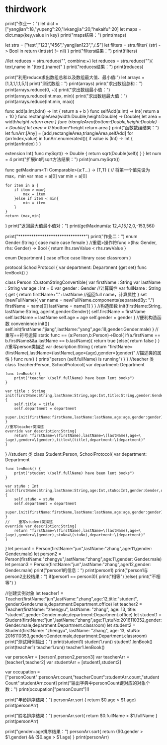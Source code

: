 # thirdwork
print("作业一：")
let dict = ["yangjian":18,"yupeng":20,"lvkangjia":20,"hekaifu":20]
let maps = dict.map{key,value in key}
print("maps结果：")
print(maps)

let strs = ["test","123","456","yangjian123",",/.$"]
let filters = strs.filter{
    (str) -> Bool in
    return (Int(str) != nil)
}
print("filters结果：")
print(filters)

//let reduces = strs.reduce("", combine:+)
let reduces = strs.reduce(""){
    text,name in "\(text),\(name)"
}
print("reduces结果：")
print(reduces)

print("利用reduce求出数组总和以及数组最大值、最小值:")
let arrays = [1,3,1,1,1,5,1]
print("测试数组：")
print(arrays)
print("求出数组总和：")
print(arrays.reduce(0, +))
print("求出数组最小值：")
print(arrays.reduce(Int.max, min))
print("求出数组最大值：")
print(arrays.reduce(Int.min, max))


func add(a:Int,b:Int) -> Int {
    return a + b
}
func selfAdd(a:Int) -> Int{
    return a + 10
}
func rectangleArea(width:Double,height:Double) -> Double{
    let area = width*height
    return area
}
func triangleArea(bottom:Double,height:Double) -> Double{
    let area = 0.5*bottom*height
    return area
}
print("函数数组结果：")
let funArr:[Any] = [add,rectangleArea,triangleArea,selfAdd]
for (arrIndex,value) in funArr.enumerated(){
    if value is (Int) -> Int {
        print(arrIndex)
    }
}

extension Int{
    func mySqrt() -> Double {
        return sqrt(Double(self))
    }
}
let num = 4
print("扩展int的sqrt方法结果：")
print(num.mySqrt())


func getMaxinum<T: Comparable>(a:T...) -> (T,T) {
//    将第一个值先设为max，min
    var max = a[0]
    var min = a[0]
    
    for item in a {
        if item > max{
            max = item
        }else if item < min{
            min = item
        }
    }
    return (max,min)
}
print("返回最大值最小值对：")
print(getMaxinum(a: 12,4,15,12,0,-153,56))

print("*******************************")
print("作业二：")
enum Gender:String {
    case male
    case female
}
//重载>操作符func >(lhs: Gender, rhs: Gender) -> Bool {
    return lhs.rawValue < rhs.rawValue
}

enum Department {
    case office
    case library
    case classroom
}

protocol SchoolProtocol {
    var department: Department {get set}
    func lenBook()
}

class Person :CustomStringConvertible{
    var firstName : String
    var lastName : String
    var age : Int = 0
    var gender : Gender
    //计算属性
    var fullName : String {
        get {
            return firstName+"."+lastName //返回full name，计算属性
        }
        set (newFullName){
            var name = newFullName.components(separatedBy: ".")
            firstName = name[0]
            lastName = name[1]
        }
    }
    //构造函数
    init(firstName:String, lastName:String, age:Int,gender:Gender){
        self.firstName = firstName
        self.lastName = lastName
        self.age = age
        self.gender = gender
    }
    //便利构造函数
    convenience init(){
        self.init(firstName:"jiang",lastName:"yang",age:18,gender:Gender.male)
    }
    //重写==符号运算
    static func == (a:Person,b:Person)->Bool{
        if(a.firstName == b.firstName&&a.lastName == b.lastName){
            return true
        }else{
            return false
        }
    }
    //重写person类描述
    var description:String {
        return "firstName=\(firstName),lastName=\(lastName),age=\(age),gender=\(gender)" //描述类的属性
    }
    func run() {
        print("person \(self.fullName) is running")
    }
}
//teacher 类
class Teacher:Person, SchoolProtocol{
    var department: Department
    
    func lenBook() {
        print("teacher \(self.fullName) have been lent books")
    }
    
    var title : String
    init(firstName:String,lastName:String,age:Int,title:String,gender:Gender,department:Department){
        self.title = title
        self.department = department
        super.init(firstName:firstName,lastName:lastName,age:age,gender:gender)
    }
    //重写teacher类描述
    override var description:String{
        return "firstName=\(firstName),lastName=\(lastName),age=\(age),gender=\(gender),title=\(title),department:\(department)"
    }
}
//student 类
class Student:Person, SchoolProtocol{
    var department: Department
    
    func lenBook() {
        print("student \(self.fullName) have been lent books")
    }
    
    var stuNo : Int
    init(firstName:String,lastName:String,age:Int,stuNo:Int,gender:Gender,department:Department){
        self.stuNo = stuNo
        self.department = department
        super.init(firstName:firstName,lastName:lastName,age:age,gender:gender)
    }
    //    重写student类描述
    override var description:String{
        return "firstName=\(firstName),lastName=\(lastName),age=\(age),gender=\(gender),stuNo=\(stuNo),department:\(department)"
    }
}
let person1 = Person(firstName:"jun",lastName:"zhang",age:11,gender: Gender.male)
let person2 = Person(firstName:"zhengyu",lastName:"zhang",age:11,gender: Gender.male)
let person3 = Person(firstName:"jun",lastName:"zhang",age:12,gender: Gender.male)
print("person1的信息：")
print(person1)
print("person1与person2比较结果：")
if(person1 == person3){
    print("相等") 
}else{
    print("不相等")
}

//创建实例对象
let teacher1 = Teacher(firstName:"jun",lastName:"zhang",age:12,title:"student", gender:Gender.male,department:Department.office)
let teacher2 = Teacher(firstName: "zhengyu", lastName: "zhang", age: 13, title: "student",gender:Gender.male,department:Department.office)
let student1 = Student(firstName:"jun",lastName:"zhang",age:11,stuNo:2016110352,gender:Gender.male,department:Department.classroom)
let student2 = Student(firstName: "zhengyu", lastName: "zhang", age: 13, stuNo: 2016110353,gender:Gender.male,department:Department.classroom)
print("测试用例输出：")
print(student1)
student1.run()
student1.lenBook()
print(teacher1)
teacher1.run()
teacher1.lenBook()

var personArr = [person1,person2,person3]
var teacherArr = [teacher1,teacher2]
var studentArr = [student1,student2]

var occupation = ["personCount":personArr.count,"teacherCount":studentArr.count,"studentCount":studentArr.count]
print("输出字典中personCount键对应的对象个数：")
print(occupation["personCount"]!)

print("年龄排序结果：")
personArr.sort { return $0.age > $1.age}
print(personArr)

print("姓名排序结果：")
personArr.sort{ return $0.fullName > $1.fullName }
print(personArr)

print("gender+age排序结果：")
personArr.sort{ return ($0.gender > $1.gender) && ($0.age > $1.age) }
print(personArr)
